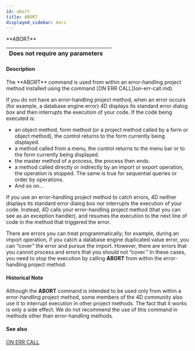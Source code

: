 ```yaml
---
id: abort
title: ABORT
displayed_sidebar: docs
---
```


<!--REF #_command_.ABORT.Syntax-->**ABORT**<!-- END REF-->
<!--REF #_command_.ABORT.Params-->
| Does not require any parameters |  |
| --- | --- |

<!-- END REF-->

#### Description 

<!--REF #_command_.ABORT.Summary-->The **ABORT** command is used from within an error-handling project method installed using the command [ON ERR CALL](on-err-call.md).<!-- END REF--> 

If you do not have an error-handling project method, when an error occurs (for example, a database engine error) 4D displays its standard error dialog box and then interrupts the execution of your code. If the code being executed is:

* an object method, form method (or a project method called by a form or object method), the control returns to the form currently being displayed.
* a method called from a menu, the control returns to the menu bar or to the form currently being displayed.
* the master method of a process, the process then ends.
* a method called directly or indirectly by an import or export operation, the operation is stopped. The same is true for sequential queries or order by operations.
* And so on...

If you use an error-handling project method to catch errors, 4D neither displays its standard error dialog box nor interrupts the execution of your code. Instead, 4D calls your error-handling project method (that you can see as an exception handler), and resumes the execution to the next line of code in the method that triggered the error. 

There are errors you can treat programmatically; for example, during an import operation, if you catch a database engine duplicated value error, you can “cover” the error and pursue the import. However, there are errors that you cannot process and errors that you should not “cover.” In these cases, you need to stop the execution by calling **ABORT** from within the error-handling project method.

#### Historical Note 

Although the **ABORT** command is intended to be used only from within a error-handling project method, some members of the 4D community also use it to interrupt execution in other project methods. The fact that it works is only a side effect. We do not recommend the use of this command in methods other than error-handling methods.

#### See also 
[ON ERR CALL](on-err-call.md)  